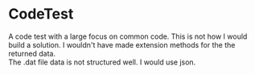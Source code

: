 # CodeTest
A code test with a large focus on common code. 
This is not how I would build a solution. I wouldn't have made extension methods for the the returned data.  
The .dat file data is not structured well. I would use json. 
